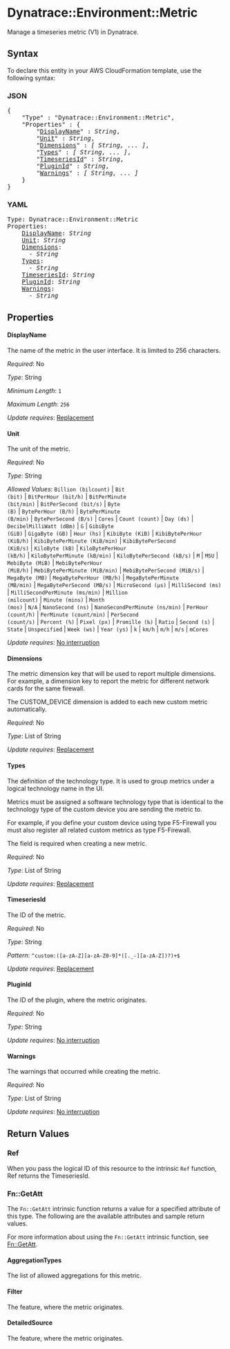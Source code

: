# Dynatrace::Environment::Metric

Manage a timeseries metric (V1) in Dynatrace.

## Syntax

To declare this entity in your AWS CloudFormation template, use the following syntax:

### JSON

<pre>
{
    "Type" : "Dynatrace::Environment::Metric",
    "Properties" : {
        "<a href="#displayname" title="DisplayName">DisplayName</a>" : <i>String</i>,
        "<a href="#unit" title="Unit">Unit</a>" : <i>String</i>,
        "<a href="#dimensions" title="Dimensions">Dimensions</a>" : <i>[ String, ... ]</i>,
        "<a href="#types" title="Types">Types</a>" : <i>[ String, ... ]</i>,
        "<a href="#timeseriesid" title="TimeseriesId">TimeseriesId</a>" : <i>String</i>,
        "<a href="#pluginid" title="PluginId">PluginId</a>" : <i>String</i>,
        "<a href="#warnings" title="Warnings">Warnings</a>" : <i>[ String, ... ]</i>
    }
}
</pre>

### YAML

<pre>
Type: Dynatrace::Environment::Metric
Properties:
    <a href="#displayname" title="DisplayName">DisplayName</a>: <i>String</i>
    <a href="#unit" title="Unit">Unit</a>: <i>String</i>
    <a href="#dimensions" title="Dimensions">Dimensions</a>: <i>
      - String</i>
    <a href="#types" title="Types">Types</a>: <i>
      - String</i>
    <a href="#timeseriesid" title="TimeseriesId">TimeseriesId</a>: <i>String</i>
    <a href="#pluginid" title="PluginId">PluginId</a>: <i>String</i>
    <a href="#warnings" title="Warnings">Warnings</a>: <i>
      - String</i>
</pre>

## Properties

#### DisplayName

The name of the metric in the user interface. It is limited to 256 characters.

_Required_: No

_Type_: String

_Minimum Length_: <code>1</code>

_Maximum Length_: <code>256</code>

_Update requires_: [Replacement](https://docs.aws.amazon.com/AWSCloudFormation/latest/UserGuide/using-cfn-updating-stacks-update-behaviors.html#update-replacement)

#### Unit

The unit of the metric.

_Required_: No

_Type_: String

_Allowed Values_: <code>Billion (bilcount)</code> | <code>Bit (bit)</code> | <code>BitPerHour (bit/h)</code> | <code>BitPerMinute (bit/min)</code> | <code>BitPerSecond (bit/s)</code> | <code>Byte (B)</code> | <code>BytePerHour (B/h)</code> | <code>BytePerMinute (B/min)</code> | <code>BytePerSecond (B/s)</code> | <code>Cores</code> | <code>Count (count)</code> | <code>Day (ds)</code> | <code>DecibelMilliWatt (dBm)</code> | <code>G</code> | <code>GibiByte (GiB)</code> | <code>GigaByte (GB)</code> | <code>Hour (hs)</code> | <code>KibiByte (KiB)</code> | <code>KibiBytePerHour (KiB/h)</code> | <code>KibiBytePerMinute (KiB/min)</code> | <code>KibiBytePerSecond (KiB/s)</code> | <code>KiloByte (kB)</code> | <code>KiloBytePerHour (kB/h)</code> | <code>KiloBytePerMinute (kB/min)</code> | <code>KiloBytePerSecond (kB/s)</code> | <code>M</code> | <code>MSU</code> | <code>MebiByte (MiB)</code> | <code>MebiBytePerHour (MiB/h)</code> | <code>MebiBytePerMinute (MiB/min)</code> | <code>MebiBytePerSecond (MiB/s)</code> | <code>MegaByte (MB)</code> | <code>MegaBytePerHour (MB/h)</code> | <code>MegaBytePerMinute (MB/min)</code> | <code>MegaBytePerSecond (MB/s)</code> | <code>MicroSecond (µs)</code> | <code>MilliSecond (ms)</code> | <code>MilliSecondPerMinute (ms/min)</code> | <code>Million (milcount)</code> | <code>Minute (mins)</code> | <code>Month (mos)</code> | <code>N/A</code> | <code>NanoSecond (ns)</code> | <code>NanoSecondPerMinute (ns/min)</code> | <code>PerHour (count/h)</code> | <code>PerMinute (count/min)</code> | <code>PerSecond (count/s)</code> | <code>Percent (%)</code> | <code>Pixel (px)</code> | <code>Promille (‰)</code> | <code>Ratio</code> | <code>Second (s)</code> | <code>State</code> | <code>Unspecified</code> | <code>Week (ws)</code> | <code>Year (ys)</code> | <code>k</code> | <code>km/h</code> | <code>m/h</code> | <code>m/s</code> | <code>mCores</code>

_Update requires_: [No interruption](https://docs.aws.amazon.com/AWSCloudFormation/latest/UserGuide/using-cfn-updating-stacks-update-behaviors.html#update-no-interrupt)

#### Dimensions

The metric dimension key that will be used to report multiple dimensions. For example, a dimension key to report the metric for different network cards for the same firewall.

The CUSTOM_DEVICE dimension is added to each new custom metric automatically.

_Required_: No

_Type_: List of String

_Update requires_: [Replacement](https://docs.aws.amazon.com/AWSCloudFormation/latest/UserGuide/using-cfn-updating-stacks-update-behaviors.html#update-replacement)

#### Types

The definition of the technology type. It is used to group metrics under a logical technology name in the UI.

Metrics must be assigned a software technology type that is identical to the technology type of the custom device you are sending the metric to.

For example, if you define your custom device using type F5-Firewall you must also register all related custom metrics as type F5-Firewall.

The field is required when creating a new metric.

_Required_: No

_Type_: List of String

_Update requires_: [Replacement](https://docs.aws.amazon.com/AWSCloudFormation/latest/UserGuide/using-cfn-updating-stacks-update-behaviors.html#update-replacement)

#### TimeseriesId

The ID of the metric.

_Required_: No

_Type_: String

_Pattern_: <code>^custom\:([a-zA-Z][a-zA-Z0-9]*([\.\_\-][a-zA-Z])?)+$</code>

_Update requires_: [Replacement](https://docs.aws.amazon.com/AWSCloudFormation/latest/UserGuide/using-cfn-updating-stacks-update-behaviors.html#update-replacement)

#### PluginId

The ID of the plugin, where the metric originates.

_Required_: No

_Type_: String

_Update requires_: [No interruption](https://docs.aws.amazon.com/AWSCloudFormation/latest/UserGuide/using-cfn-updating-stacks-update-behaviors.html#update-no-interrupt)

#### Warnings

The warnings that occurred while creating the metric.

_Required_: No

_Type_: List of String

_Update requires_: [No interruption](https://docs.aws.amazon.com/AWSCloudFormation/latest/UserGuide/using-cfn-updating-stacks-update-behaviors.html#update-no-interrupt)

## Return Values

### Ref

When you pass the logical ID of this resource to the intrinsic `Ref` function, Ref returns the TimeseriesId.

### Fn::GetAtt

The `Fn::GetAtt` intrinsic function returns a value for a specified attribute of this type. The following are the available attributes and sample return values.

For more information about using the `Fn::GetAtt` intrinsic function, see [Fn::GetAtt](https://docs.aws.amazon.com/AWSCloudFormation/latest/UserGuide/intrinsic-function-reference-getatt.html).

#### AggregationTypes

The list of allowed aggregations for this metric.

#### Filter

The feature, where the metric originates.

#### DetailedSource

The feature, where the metric originates.

